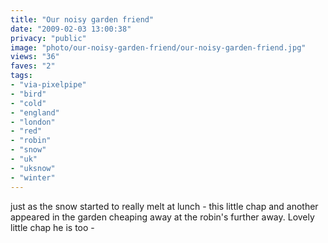 ```yaml
---
title: "Our noisy garden friend"
date: "2009-02-03 13:00:38"
privacy: "public"
image: "photo/our-noisy-garden-friend/our-noisy-garden-friend.jpg"
views: "36"
faves: "2"
tags:
- "via-pixelpipe"
- "bird"
- "cold"
- "england"
- "london"
- "red"
- "robin"
- "snow"
- "uk"
- "uksnow"
- "winter"
---
```

just as the snow started to really melt at lunch - this little chap and another appeared in the garden cheaping away at the robin's further away. Lovely little chap he is too - <a href="/photos/2009/02/03/our-noisy-garden-friend"></a>
